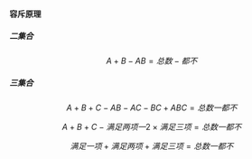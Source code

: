 #### 容斥原理

##### 二集合

$$A+B-AB=总数-都不$$

##### 三集合

$$A+B+C-AB-AC-BC+ABC=总数一都不$$

$$A+B+C-满足两项一2×满足三项=总数一都不$$

$$满足一项+满足两项+满足三项=总数一都不$$